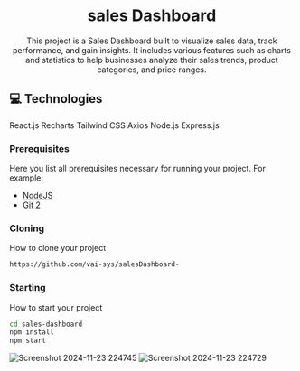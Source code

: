 

<h1 align="center" style="font-weight: bold;">sales Dashboard </h1>

<p align="center">


 
</p>


<p align="center">This project is a Sales Dashboard built to visualize sales data, track performance, and gain insights. It includes various features such as charts and statistics to help businesses analyze their sales trends, product categories, and price ranges.</p>




<h2 id="technologies">💻 Technologies</h2>

React.js
Recharts 
Tailwind CSS 
Axios 
Node.js
Express.js 

<h3>Prerequisites</h3>

Here you list all prerequisites necessary for running your project. For example:

- [NodeJS](https://github.com/)
- [Git 2](https://github.com)

<h3>Cloning</h3>

How to clone your project

```bash
https://github.com/vai-sys/salesDashboard-
```

<h3>Starting</h3>

How to start your project

```bash
cd sales-dashboard
npm install
npm start

```

![Screenshot 2024-11-23 224745](https://github.com/user-attachments/assets/a8ad3ea0-005e-4c0b-94a5-2ce28f5a9046)
![Screenshot 2024-11-23 224729](https://github.com/user-attachments/assets/d131713b-cd54-4c38-aa9e-81a8455bc94b)
